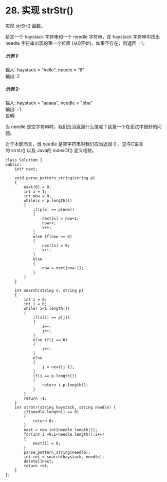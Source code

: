 # 28. 实现 strStr()
实现 strStr() 函数。

给定一个 haystack 字符串和一个 needle 字符串，在 haystack 字符串中找出 needle 字符串出现的第一个位置 (从0开始)。如果不存在，则返回  -1。  
    
##### 示例 1:  
    
输入: haystack = "hello", needle = "ll"  
输出: 2  
##### 示例 2:  
  
输入: haystack = "aaaaa", needle = "bba"  
输出: -1  
说明:  
  
当 needle 是空字符串时，我们应当返回什么值呢？这是一个在面试中很好的问题。  

对于本题而言，当 needle 是空字符串时我们应当返回 0 。这与C语言的 strstr() 以及 Java的 indexOf() 定义相符。  

```
class Solution {
public:
    int* next;

    void parse_pattern_string(string p)
    {
        next[0] = 0;
        int x = 1;
        int now = 0;
        while(x < p.length())
        {
            if(p[x] == p[now])
            {
                next[x] = now+1;
                now++;
                x++;
            }
            else if(now == 0)
            {
                next[x] = 0;
                x++;
            }
            else
            {
                now = next[now-1];
            }
        }
    }

    int search(string s, string p)
    {
        int i = 0;
        int j = 0;
        while( i<s.length())
        {
            if(s[i] == p[j])
            {
                i++;
                j++;
            }
            else if(j == 0)
            {
                i++;
            }
            else
            {
                j = next[j-1];
            }
            if(j == p.length())
            {
                return i-p.length();
            }
        }
        return -1;
    }
    int strStr(string haystack, string needle) {
        if(needle.length() == 0)
        {
            return 0;
        }
        next = new int[needle.length()];
        for(int i =0;i<needle.length();i++)
        {
            next[i] = 0;
        }
        parse_pattern_string(needle);
        int ret = search(haystack, needle);
        delete[]next;
        return ret;
    }
};
```
